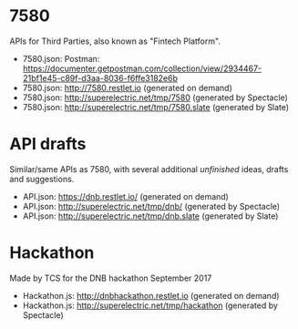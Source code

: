 # 7580

APIs for Third Parties, also known as "Fintech Platform".

* 7580.json: Postman: https://documenter.getpostman.com/collection/view/2934467-21bf1e45-c89f-d3aa-8036-f6ffe3182e6b
* 7580.json: http://7580.restlet.io (generated on demand)
* 7580.json: http://superelectric.net/tmp/7580 (generated by Spectacle)
* 7580.json: http://superelectric.net/tmp/7580.slate (generated by Slate)

# API drafts

Similar/same APIs as 7580, with several additional _unfinished_ ideas, drafts and suggestions.

* API.json: https://dnb.restlet.io/ (generated on demand)
* API.json: http://superelectric.net/tmp/dnb/ (generated by Spectacle)
* API.json: http://superelectric.net/tmp/dnb.slate (generated by Slate)

# Hackathon
Made by TCS for the DNB hackathon September 2017

* Hackathon.js: http://dnbhackathon.restlet.io (generated on demand)
* Hackathon.js: http://superelectric.net/tmp/hackathon (generated by Spectacle)



